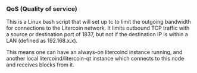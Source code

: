 ### QoS (Quality of service) ###

This is a Linux bash script that will set up tc to limit the outgoing bandwidth for connections to the Litercoin network. It limits outbound TCP traffic with a source or destination port of 1837, but not if the destination IP is within a LAN (defined as 192.168.x.x).

This means one can have an always-on litercoind instance running, and another local litercoind/litercoin-qt instance which connects to this node and receives blocks from it.
